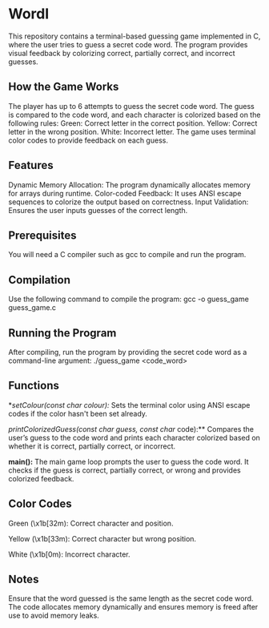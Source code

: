 # Wordl
This repository contains a terminal-based guessing game implemented in C, where the user tries to guess a secret code word. The program provides visual feedback by colorizing correct, partially correct, and incorrect guesses.

## How the Game Works
The player has up to 6 attempts to guess the secret code word.
The guess is compared to the code word, and each character is colorized based on the following rules:
Green: Correct letter in the correct position.
Yellow: Correct letter in the wrong position.
White: Incorrect letter.
The game uses terminal color codes to provide feedback on each guess.

## Features
Dynamic Memory Allocation: The program dynamically allocates memory for arrays during runtime.
Color-coded Feedback: It uses ANSI escape sequences to colorize the output based on correctness.
Input Validation: Ensures the user inputs guesses of the correct length.

## Prerequisites
You will need a C compiler such as gcc to compile and run the program.

## Compilation
Use the following command to compile the program:
  gcc -o guess_game guess_game.c

## Running the Program
After compiling, run the program by providing the secret code word as a command-line argument:
  ./guess_game <code_word>


## Functions
**setColour(const char *colour):** Sets the terminal color using ANSI escape codes if the color hasn't been set already.

**printColorizedGuess(const char* guess, const char* code):** Compares the user’s guess to the code word and prints each character colorized based on whether it is correct, partially correct, or incorrect.

**main():** The main game loop prompts the user to guess the code word. It checks if the guess is correct, partially correct, or wrong and provides colorized feedback.

## Color Codes
Green (\x1b[32m): Correct character and position.

Yellow (\x1b[33m): Correct character but wrong position.

White (\x1b[0m): Incorrect character.

## Notes
Ensure that the word guessed is the same length as the secret code word.
The code allocates memory dynamically and ensures memory is freed after use to avoid memory leaks.
